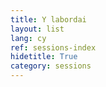```yaml
---
title: Y labordai
layout: list
lang: cy
ref: sessions-index
hidetitle: True
category: sessions 
---
```


